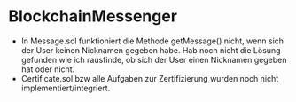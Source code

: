 # BlockchainMessenger
- In Message.sol funktioniert die Methode getMessage() nicht, wenn sich der User keinen Nicknamen gegeben habe. Hab noch nicht die Lösung gefunden wie ich rausfinde, ob sich der User einen Nicknamen gegeben hat oder nicht.
- Certificate.sol bzw alle Aufgaben zur Zertifizierung wurden noch nicht implementiert/integriert.
